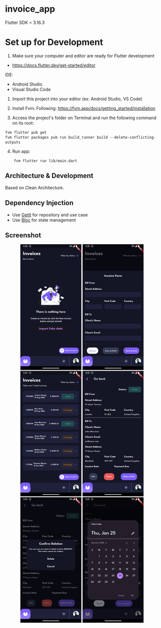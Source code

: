 # invoice_app

Flutter SDK = 3.16.3

# Set up for Development

1. Make sure your computer and editor are ready for Flutter development

- <https://docs.flutter.dev/get-started/editor>

IDE:

- Android Studio
- Visual Studio Code

1. Import this project into your editor (ex: Android Studio, VS Code)

2. Install Fvm:
   Following: <https://fvm.app/docs/getting_started/installation>

3. Access the project's folder on Terminal and run the following command on its root:

```
fvm flutter pub get  
fvm flutter packages pub run build_runner build --delete-conflicting-outputs
```

4. Run app:

```
    fvm flutter run lib/main.dart
```

## Architecture & Development

Based on Clean Architecture.

## Dependency Injection

- Use [GetIt](https://pub.dev/packages/get_it) for repository and use case
- Use [Bloc](https://pub.dev/packages/flutter_bloc) for state management

## Screenshot

<div align="center">
    <img src="./screenshots/screenshot_1.png" width="200px"</img> <img src="./screenshots/screenshot_2.png" width="200px"</img> <img src="./screenshots/screenshot_3.png" width="200px"</img> <img src="./screenshots/screenshot_4.png" width="200px"</img> <img src="./screenshots/screenshot_5.png" width="200px"</img> <img src="./screenshots/screenshot_6.png" width="200px"</img>

</div>

